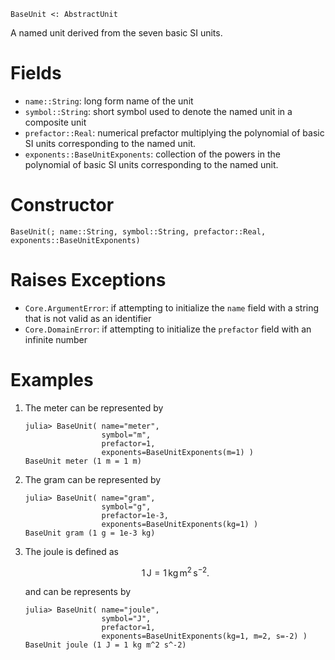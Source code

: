 ```
BaseUnit <: AbstractUnit
```

A named unit derived from the seven basic SI units.

# Fields

  * `name::String`: long form name of the unit
  * `symbol::String`: short symbol used to denote the named unit in a composite unit
  * `prefactor::Real`: numerical prefactor multiplying the polynomial of basic SI units corresponding to the named unit.
  * `exponents::BaseUnitExponents`: collection of the powers in the polynomial of basic SI units corresponding to the named unit.

# Constructor

```
BaseUnit(; name::String, symbol::String, prefactor::Real, exponents::BaseUnitExponents)
```

# Raises Exceptions

  * `Core.ArgumentError`: if attempting to initialize the `name` field with a string that is not valid as an identifier
  * `Core.DomainError`: if attempting to initialize the `prefactor` field with an infinite number

# Examples

1. The meter can be represented by

    ```jldoctest
    julia> BaseUnit( name="meter",
                     symbol="m",
                     prefactor=1,
                     exponents=BaseUnitExponents(m=1) )
    BaseUnit meter (1 m = 1 m)
    ```
2. The gram can be represented by

    ```jldoctest
    julia> BaseUnit( name="gram",
                     symbol="g",
                     prefactor=1e-3,
                     exponents=BaseUnitExponents(kg=1) )
    BaseUnit gram (1 g = 1e-3 kg)
    ```
3. The joule is defined as

    $$
    1\,\mathrm{J} = 1\,\mathrm{kg}\,\mathrm{m^2}\,\mathrm{s^{-2}}.
    $$

    and can be represents by

    ```jldoctest
    julia> BaseUnit( name="joule",
                     symbol="J",
                     prefactor=1,
                     exponents=BaseUnitExponents(kg=1, m=2, s=-2) )
    BaseUnit joule (1 J = 1 kg m^2 s^-2)
    ```
